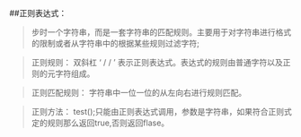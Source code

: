 ##正则表达式：   
> 步时一个字符串，而是一套字符串的匹配规则。主要用于对字符串进行格式的限制或者从字符串中的根据某些规则过滤字符;   

> 正则规则： 双斜杠 ‘ / / ’ 表示正则表达式。表达式的规则由普通字符以及正则的元字符组成。     

> 正则匹配规则： 字符串中一位一位的从左向右进行规则匹配。   

> 正则方法： test();只能由正则表达式调用，参数是字符串，如果符合正则式定的规则那么返回true,否则返回flase。
